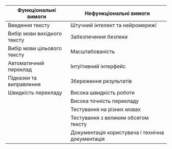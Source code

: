 | **Функціональні вимоги**    | **Нефункціональні вимоги**                       |
| --------------------------- | ------------------------------------------------ |
| Введення тексту             | Штучний інтелект та нейромережі                  |
| Вибір мови вихідного тексту | Забезпечення безпеки                             |
| Вибір мови цільового тексту | Масштабованість                                  |
| Автоматичний переклад       | Інтуїтивний інтерфейс                            |
| Підказки та виправлення     | Збереження результатів                           |
| Швидкість перекладу         | Висока швидкість роботи                          |
|                             | Висока точність перекладу                        |
|                             | Тестування на різних мовах                       |
|                             | Тестування з великим обсягом тексту              |
|                             | Документація користувача і технічна документація |

